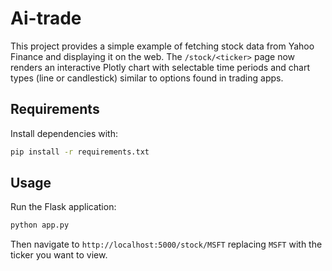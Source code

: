 # Ai-trade

This project provides a simple example of fetching stock data from Yahoo Finance and displaying it on the web. The `/stock/<ticker>` page now renders an interactive Plotly chart with selectable time periods and chart types (line or candlestick) similar to options found in trading apps.

## Requirements

Install dependencies with:

```bash
pip install -r requirements.txt
```

## Usage

Run the Flask application:

```bash
python app.py
```

Then navigate to `http://localhost:5000/stock/MSFT` replacing `MSFT` with the ticker you want to view.
